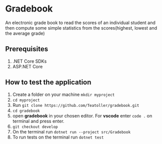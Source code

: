 # Gradebook

An electronic grade book to read the scores of an individual student and then compute some simple statistics from the scores(highest, lowest and the average grade)

## Prerequisites

1. .NET Core SDKs
2. ASP.NET Core


## How to test the application

1. Create a folder on your machine `mkdir myproject`
2. `cd myproject`
3. Run `git clone https://github.com/Teatoller/gradebook.git`
4. `cd gradebook`
5. open **gradebook** in your chosen editor. For **vscode** enter `code .` on terminal and press enter.
6. `git checkout develop`
7. On the terminal run `dotnet run --project src/Gradebook` 
8. To run tests on the terminal run `dotnet test`